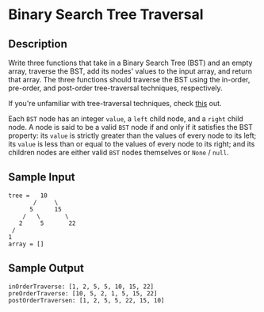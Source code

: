 # Binary Search Tree Traversal

## Description
Write three functions that take in a Binary Search Tree (BST) and an empty array, traverse the BST, add its nodes' values to the input array, and return that array. The three functions should traverse the BST using the in-order, pre-order, and post-order tree-traversal techniques, respectively.

If you're unfamiliar with tree-traversal techniques, check [this](https://en.wikipedia.org/wiki/Tree_traversal) out.

Each `BST` node has an integer `value`, a `left` child node, and a `right` child node. A node is said to be a valid `BST` node if and only if it satisfies the BST property: its `value` is strictly greater than the values of every node to its left; its `value` is less than or equal to the values of every node to its right; and its children nodes are either valid `BST` nodes themselves or `None` / `null`.

## Sample Input
```
tree =   10
       /     \
      5      15
    /   \       \
   2     5       22
 /
1
array = []
```

## Sample Output
```
inOrderTraverse: [1, 2, 5, 5, 10, 15, 22]
preOrderTraverse: [10, 5, 2, 1, 5, 15, 22]
postOrderTraversen: [1, 2, 5, 5, 22, 15, 10]
```